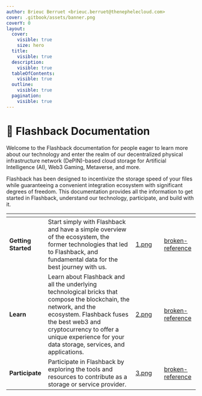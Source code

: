 ```yaml
---
author: Brieuc Berruet <brieuc.berruet@thenephelecloud.com>
cover: .gitbook/assets/banner.png
coverY: 0
layout:
  cover:
    visible: true
    size: hero
  title:
    visible: true
  description:
    visible: true
  tableOfContents:
    visible: true
  outline:
    visible: true
  pagination:
    visible: true
---
```


# 📄 Flashback Documentation

Welcome to the Flashback documentation for people eager to learn more about our technology and enter the realm of our decentralized physical infrastructure network (DePIN)-based cloud storage for Artificial Intelligence (AI), Web3 Gaming, Metaverse, and more.

Flashback has been designed to incentivize the storage speed of your files while guaranteeing a convenient integration ecosystem with significant degrees of freedom. This documentation provides all the information to get started in Flashback, understand our technology, participate, and build with it.

<table data-view="cards"><thead><tr><th></th><th></th><th data-hidden data-card-cover data-type="files"></th><th data-hidden></th><th data-hidden data-card-target data-type="content-ref"></th></tr></thead><tbody><tr><td><strong>Getting Started</strong></td><td>Start simply with Flashback and have a simple overview of the ecosystem, the former technologies that led to Flashback, and fundamental data for the best journey with us.</td><td><a href=".gitbook/assets/1.png">1.png</a></td><td></td><td><a href="broken-reference/">broken-reference</a></td></tr><tr><td><strong>Learn</strong></td><td>Learn about Flashback and all the underlying technological bricks that compose the blockchain, the network, and the ecosystem. Flashback fuses the best web3 and cryptocurrency to offer a unique experience for your data storage, services, and applications.</td><td><a href=".gitbook/assets/2.png">2.png</a></td><td></td><td><a href="broken-reference/">broken-reference</a></td></tr><tr><td><strong>Participate</strong></td><td>Participate in Flashback by exploring the tools and resources to contribute as a storage or service provider.</td><td><a href=".gitbook/assets/3.png">3.png</a></td><td></td><td><a href="broken-reference/">broken-reference</a></td></tr></tbody></table>
